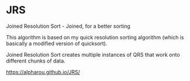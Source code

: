 # JRS
Joined Resolution Sort - Joined, for a better sorting

This algorithm is based on my quick resolution sorting algorithm (which is basically a modified version of quicksort).

Joined Resolution Sort creates multiple instances of QRS that work onto different chunks of data.

https://alpharou.github.io/JRS/
